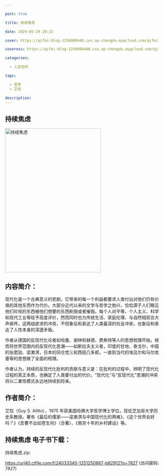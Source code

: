 ```yaml
---

post: true

title: 持续焦虑

date: 2024-05-29 20:32

cover: https://qifei-blog-1256009448.cos.ap-chengdu.myqcloud.com/qifei-blog/64e57a90661c6c8e54fa1489.jpg

coveross: https://qifei-blog-1256009448.cos.ap-chengdu.myqcloud.com/qifei-blog/64e57a90661c6c8e54fa1489.jpg

categories:

  - 人文社科

tags:

  - 哲学
  - 艾恺

description:
---
```


## 持续焦虑
<img alt=" 持续焦虑" class="aligncenter loaded" data-was-processed="true" decoding="async" fetchpriority="high" height="471" src="https://qifei-blog-1256009448.cos.ap-chengdu.myqcloud.com/qifei-blog/64e57a90661c6c8e54fa1489.jpg " style="cursor: zoom-in;" width="314"/>

## 内容简介：

现代化是一个古典意义的悲剧，它带来的每一个利益都要求人类付出对他们仍有价值的其他东西作为代价。大部分近代以来的文学与哲学之勃兴，恰恰源于人们眼见他们珍视的东西被他们想要的东西削弱或者摧毁。每个人对平等、个人主义、科学和现代工业等给予高度评价，然而同时也为传统生活、家庭伦理、与自然相契合大声疾呼。这两组欲求的冲突，不但象征和表达了人类最深的社会冲突，也象征和表达了人性本身的深邃矛盾。

作者从德国的反现代化论者如哈曼、谢林和赫德、费希特等人的思想梳理开始，继而将世界范围内的反现代化思潮——如斯拉夫主义者，印度的甘地、泰戈尔，中国的张君劢、梁漱溟，日本的冈仓觉三和西田几多郎，一直到当代的埃吕尔和马尔库塞等的思想做了全面的梳理。

作者认为，持续的反现代化批判的贡献与意义是：在批判的过程中，辨明了现代化过程的真正本质，也确定了人类要付出的代价。“现代化”与“反现代化”思潮的冲突将以二重性模式永远地持续到将来。

## 作者简介：

艾恺（Guy S. Alitto），1975 年获美国哈佛大学哲学博士学位，现任芝加哥大学历史系教授。著有《最后的儒家——梁漱溟与中国现代化的两难》、《这个世界会好吗？》《吾曹不出如苍生何》（合著）、《南京十年的乡村建设》等。

## 持续焦虑 电子书下载：

持续焦虑.zip: 

https://url40.ctfile.com/f/24033340-1251250867-b82912?p=7827 (访问密码: 7827)
